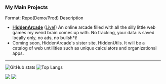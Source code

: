 ### My Main Projects

Format: Repo(Demo/Prod) Description

- **[HiddenArcade](https://github.com/LouisSavoie/games-arcade)** ([Live!](https://www.hiddenarcade.net/)) An online arcade filled with all the silly little web games my weird brain comes up with. No tracking, your data is saved locally only, no ads, no bullsh*t!
- Coming soon, HiddenArcade's sister site, HiddenUtils. It will be a catalog of web untillities such as unique calculators and organizational apps.

<!-- In order of complexity, impressiveness, development time, etc. -->

<!-- **[My Portfolio](https://github.com/LouisSavoie/portfolio2)** ([Live!](https://www.louissavoie.com)) Not complex, but a good source of information on projects, links my other accounts/profiles, contact info, and my resume. -->

<!-- ### Featured! -->

<!-- #### Apps -->
<!-- - **[SimpleKarma](https://github.com/LouisSavoie/simple-karma)** ([Live!](https://discord.gg/8FfWyWS3gG)) A Discord bot for awarding and tracking points. Also, my most complex project so far. -->
<!-- - **[rpu](https://github.com/LouisSavoie/rpu)** ([MVP Live!](https://rpu-mvp.herokuapp.com/)) A social network roleplaying game for motivation in real life skill building. Currently in MVP state. -->
<!-- - **[Zed Reaction](https://github.com/LouisSavoie/zed-reaction)** (WIP) A React based zombie survival browser game. -->
<!-- - **[BattleBot](https://github.com/LouisSavoie/battle-bot)** ([MVP Live!](https://discord.gg/8FfWyWS3gG)) A Discord bot for fighting your friends! A Ruby, RSpec, Rubocop, YAML, and TDD practice app. -->
<!-- - **[Omnicalc](https://github.com/LouisSavoie/omnicalc)** ([Live!](https://louissavoie.github.io/omnicalc/)) A set of calculators made with vanilla HTML/CSS/JS plus Bootstrap 5. Made for personal use, but I think they're kind of neat! -->
<!-- - **[KakashiBot](https://github.com/LouisSavoie/kakashi-bot)** (Deployed Ad Hoc) A simple Discord bot written in Go that echos messages. Made for doing e2e testing of other Discord bots. -->

<!-- #### Scripts -->
<!-- - **[YouTube Crossposter](https://github.com/LouisSavoie/youtube-crossposter)** ([Video](https://www.youtube.com/watch?v=ZrnGF_HkO4c)) An app that tracks a YouTube channel and crossposts new videos to social media, currently Reddit. -->
<!-- - **[Create Project](https://github.com/LouisSavoie/create-project)** ([Video](https://www.youtube.com/watch?v=IQeUINk2e2E)) A set of scripts that setup new local and remote repos, connect them, then opens up VSCode. -->
<!-- - **[Puppet Intern Scraper](https://github.com/LouisSavoie/puppet-intern-scaper)** ([Video](https://www.youtube.com/watch?v=lx3SMZlG9ls)) A script that scrapes the [Puppet Jobs Page](https://puppet.com/company/careers/jobs/) for internship listings. -->

<!-- #### Websites
- **[Lorem Ipsum Salon](https://github.com/LouisSavoie/bootstrap5-salon)** ([Live!](https://louissavoie.github.io/bootstrap5-salon/)) An example business website built with Bootstrap 5.
- **[Carl's Coffee Co](https://github.com/LouisSavoie/carls-coffee-co)** ([Live!](https://louissavoie.github.io/carls-coffee-co/)) An example business website built from scratch. Look mom, no bootstrap!
- **[Infinite Monkey Theorem](https://github.com/LouisSavoie/infinite-monkey-theorem)** ([Live!](https://louissavoie.github.io/infinite-monkey-theorem/)) A simple webpage that generates random text. -->

<!-- **[Boltleg](https://github.com/LouisSavoie/boltleg)** A simplified [Puppet Bolt](https://github.com/puppetlabs/bolt) clone. -->

---

![GitHub stats](https://github-readme-stats.vercel.app/api?username=louissavoie&count_private=true&include_all_commits=true&theme=github_dark&show_icons=true&hide_border=true)
![Top Langs](https://github-readme-stats.vercel.app/api/top-langs/?username=louissavoie&theme=github_dark&hide_border=true&layout=compact&langs_count=10)

![](https://komarev.com/ghpvc/?username=louissavoie&color=blue)
![](https://www.codewars.com/users/LouisSavoie/badges/small)
